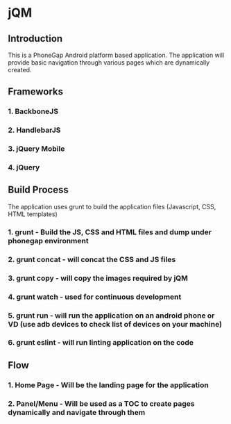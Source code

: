 # jQM

## Introduction
This is a PhoneGap Android platform based application.
The application will provide basic navigation through various pages which are dynamically created.

## Frameworks
### 1. BackboneJS
### 2. HandlebarJS
### 3. jQuery Mobile
### 4. jQuery

## Build Process
The application uses grunt to build the application files (Javascript, CSS, HTML templates)
### 1. grunt - Build the JS, CSS and HTML files and dump under phonegap environment
### 2. grunt concat - will concat the CSS and JS files
### 3. grunt copy - will copy the images required by jQM
### 4. grunt watch - used for continuous development
### 5. grunt run - will run the application on an android phone or VD (use adb devices to check list of devices on your machine)
### 6. grunt eslint - will run linting application on the code

## Flow
### 1. Home Page - Will be the landing page for the application
### 2. Panel/Menu - Will be used as a TOC to create pages dynamically and navigate through them

